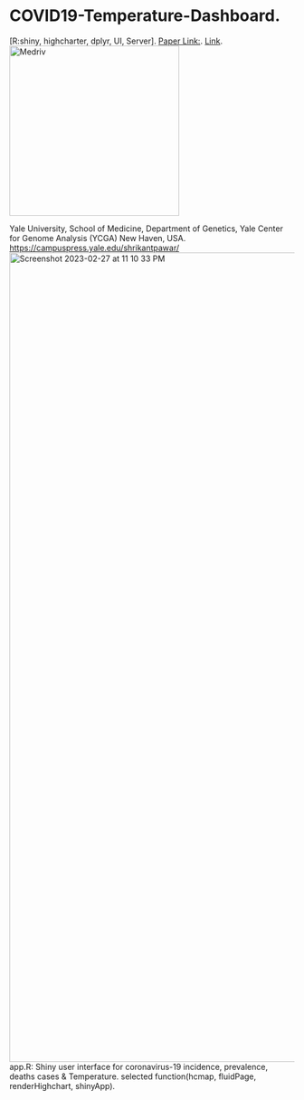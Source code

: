# COVID19-Temperature-Dashboard.
[R:shiny, highcharter, dplyr, UI, Server].
[Paper Link:](https://www.medrxiv.org/content/10.1101/2020.03.29.20044461v1).
[Link](https://yalegenomics.shinyapps.io/deployment/?_ga=2.91441946.1803750112.1677552931-1693957918.1677552931).
<img width="300" alt="Medriv" src="https://github.com/spawar2/COVID19-Temperature-Dashboard/assets/25118302/8c785586-9ca3-4786-8838-18ec9546d7c6">

Yale University, School of Medicine, Department of Genetics, Yale Center for Genome Analysis (YCGA) New Haven, USA.
https://campuspress.yale.edu/shrikantpawar/
<img width="1428" alt="Screenshot 2023-02-27 at 11 10 33 PM" src="https://user-images.githubusercontent.com/25118302/221751582-1ba0cd37-3267-4dff-ba92-74224aa9d8d1.png">
app.R: Shiny user interface for coronavirus-19 incidence, prevalence, deaths cases & Temperature.
selected function(hcmap, fluidPage, renderHighchart, shinyApp).
